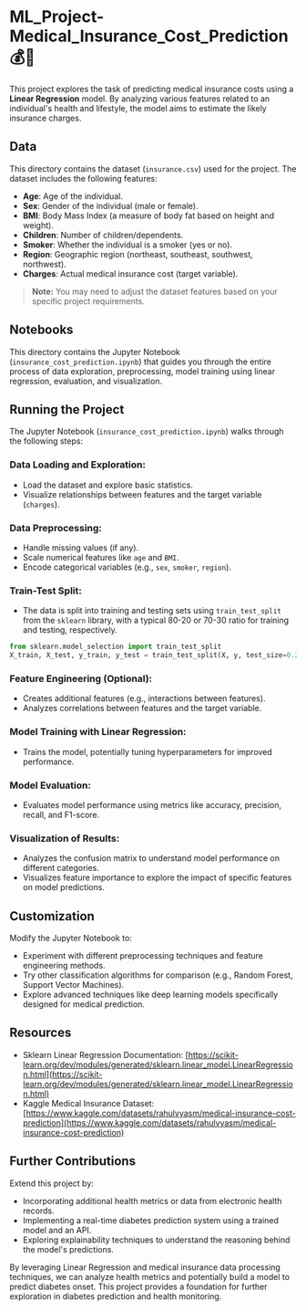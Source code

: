 # ML_Project-Medical_Insurance_Cost_Prediction 💰💊

This project explores the task of predicting medical insurance costs using a **Linear Regression** model. By analyzing various features related to an individual's health and lifestyle, the model aims to estimate the likely insurance charges.

## Data
This directory contains the dataset (`insurance.csv`) used for the project. The dataset includes the following features:

- **Age**: Age of the individual.
- **Sex**: Gender of the individual (male or female).
- **BMI**: Body Mass Index (a measure of body fat based on height and weight).
- **Children**: Number of children/dependents.
- **Smoker**: Whether the individual is a smoker (yes or no).
- **Region**: Geographic region (northeast, southeast, southwest, northwest).
- **Charges**: Actual medical insurance cost (target variable).

> **Note:** You may need to adjust the dataset features based on your specific project requirements.

## Notebooks
This directory contains the Jupyter Notebook (`insurance_cost_prediction.ipynb`) that guides you through the entire process of data exploration, preprocessing, model training using linear regression, evaluation, and visualization.

## Running the Project
The Jupyter Notebook (`insurance_cost_prediction.ipynb`) walks through the following steps:

### Data Loading and Exploration:
- Load the dataset and explore basic statistics.
- Visualize relationships between features and the target variable (`charges`).

### Data Preprocessing:
- Handle missing values (if any).
- Scale numerical features like `age` and `BMI`.
- Encode categorical variables (e.g., `sex`, `smoker`, `region`).

### Train-Test Split:
- The data is split into training and testing sets using `train_test_split` from the `sklearn` library, with a typical 80-20 or 70-30 ratio for training and testing, respectively.

```python
from sklearn.model_selection import train_test_split
X_train, X_test, y_train, y_test = train_test_split(X, y, test_size=0.2, random_state=42)
```

### Feature Engineering (Optional):
- Creates additional features (e.g., interactions between features).
- Analyzes correlations between features and the target variable.

### Model Training with Linear Regression:
- Trains the model, potentially tuning hyperparameters for improved performance.

### Model Evaluation:
- Evaluates model performance using metrics like accuracy, precision, recall, and F1-score.

### Visualization of Results:
- Analyzes the confusion matrix to understand model performance on different categories.
- Visualizes feature importance to explore the impact of specific features on model predictions.

## Customization
Modify the Jupyter Notebook to:
- Experiment with different preprocessing techniques and feature engineering methods.
- Try other classification algorithms for comparison (e.g., Random Forest, Support Vector Machines).
- Explore advanced techniques like deep learning models specifically designed for medical prediction.

## Resources
- Sklearn Linear Regression Documentation: [https://scikit-learn.org/dev/modules/generated/sklearn.linear_model.LinearRegression.html](https://scikit-learn.org/dev/modules/generated/sklearn.linear_model.LinearRegression.html)
- Kaggle Medical Insurance Dataset: [https://www.kaggle.com/datasets/rahulvyasm/medical-insurance-cost-prediction](https://www.kaggle.com/datasets/rahulvyasm/medical-insurance-cost-prediction)

## Further Contributions
Extend this project by:
- Incorporating additional health metrics or data from electronic health records.
- Implementing a real-time diabetes prediction system using a trained model and an API.
- Exploring explainability techniques to understand the reasoning behind the model's predictions.

By leveraging Linear Regression and medical insurance data processing techniques, we can analyze health metrics and potentially build a model to predict diabetes onset. This project provides a foundation for further exploration in diabetes prediction and health monitoring.
